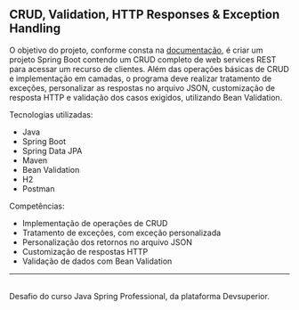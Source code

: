 ## CRUD, Validation, HTTP Responses & Exception Handling

O objetivo do projeto, conforme consta na [documentação](https://github.com/kryptokall/spring-professional-challenge-3/blob/main/03%20DESAFIO%20CRUD%20de%20clientes.pdf), é criar um projeto Spring Boot contendo um CRUD completo de web services REST para 
acessar um recurso de clientes. Além das operações básicas de CRUD e implementação em camadas, o programa deve realizar tratamento de exceções, personalizar as respostas no arquivo JSON, customização de resposta HTTP e validação dos casos exigidos, utilizando Bean Validation.

Tecnologias utilizadas:
- Java
- Spring Boot
- Spring Data JPA
- Maven
- Bean Validation
- H2
- Postman

Competências:
- Implementação de operações de CRUD
- Tratamento de exceções, com exceção personalizada
- Personalização dos retornos no arquivo JSON
- Customização de respostas HTTP
- Validação de dados com Bean Validation

---
\
Desafio do curso Java Spring Professional, da plataforma Devsuperior.
